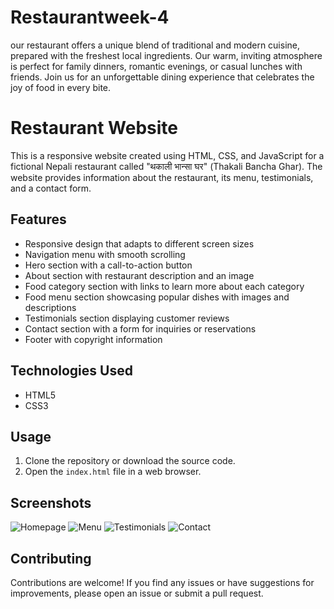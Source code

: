 # Restaurantweek-4
our restaurant offers a unique blend of traditional and modern cuisine, prepared with the freshest local ingredients. Our warm, inviting atmosphere is perfect for family dinners, romantic evenings, or casual lunches with friends. Join us for an unforgettable dining experience that celebrates the joy of food in every bite.
# Restaurant Website

This is a responsive website created using HTML, CSS, and JavaScript for a fictional Nepali restaurant called "थकाली भान्सा घर" (Thakali Bancha Ghar). The website provides information about the restaurant, its menu, testimonials, and a contact form.

## Features

- Responsive design that adapts to different screen sizes
- Navigation menu with smooth scrolling
- Hero section with a call-to-action button
- About section with restaurant description and an image
- Food category section with links to learn more about each category
- Food menu section showcasing popular dishes with images and descriptions
- Testimonials section displaying customer reviews
- Contact section with a form for inquiries or reservations
- Footer with copyright information

## Technologies Used

- HTML5
- CSS3
  

## Usage

1. Clone the repository or download the source code.
2. Open the `index.html` file in a web browser.

## Screenshots

![Homepage](screenshots/homepage.png)
![Menu](screenshots/menu.png)
![Testimonials](screenshots/testimonials.png)
![Contact](screenshots/contact.png)

## Contributing

Contributions are welcome! If you find any issues or have suggestions for improvements, please open an issue or submit a pull request.

